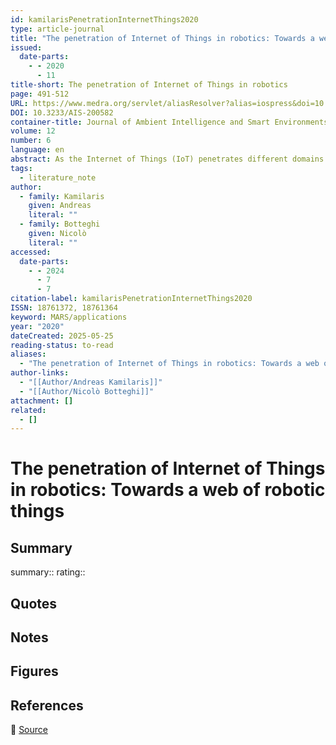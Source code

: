 ```yaml
---
id: kamilarisPenetrationInternetThings2020
type: article-journal
title: "The penetration of Internet of Things in robotics: Towards a web of robotic things"
issued:
  date-parts:
    - - 2020
      - 11
title-short: The penetration of Internet of Things in robotics
page: 491-512
URL: https://www.medra.org/servlet/aliasResolver?alias=iospress&doi=10.3233/AIS-200582
DOI: 10.3233/AIS-200582
container-title: Journal of Ambient Intelligence and Smart Environments
volume: 12
number: 6
language: en
abstract: As the Internet of Things (IoT) penetrates different domains and application areas, it has recently entered also the world of robotics. Robotics constitutes a modern and fast-evolving technology, increasingly being used in industrial, commercial and domestic settings. IoT, together with the Web of Things (WoT) could provide many beneﬁts to robotic systems. Some of the beneﬁts of IoT in robotics have been discussed in related work. This paper moves one step further, studying the actual current use of IoT in robotics, through various real-world examples encountered through a bibliographic research. The paper also examines the potential of WoT, together with robotic systems, investigating which concepts, characteristics, architectures, hardware, software and communication methods of IoT are used in existing robotic systems, which sensors and actions are incorporated in IoT-based robots, as well as in which application areas. Finally, the current application of WoT in robotics is examined and discussed.
tags:
  - literature_note
author:
  - family: Kamilaris
    given: Andreas
    literal: ""
  - family: Botteghi
    given: Nicolò
    literal: ""
accessed:
  date-parts:
    - - 2024
      - 7
      - 7
citation-label: kamilarisPenetrationInternetThings2020
ISSN: 18761372, 18761364
keyword: MARS/applications
year: "2020"
dateCreated: 2025-05-25
reading-status: to-read
aliases:
  - "The penetration of Internet of Things in robotics: Towards a web of robotic things"
author-links:
  - "[[Author/Andreas Kamilaris]]"
  - "[[Author/Nicolò Botteghi]]"
attachment: []
related:
  - []
---
```


# The penetration of Internet of Things in robotics: Towards a web of robotic things

## Summary
summary::
rating::

## Quotes

## Notes

## Figures

## References

🔗 [Source](https://www.medra.org/servlet/aliasResolver?alias=iospress&doi=10.3233/AIS-200582)


